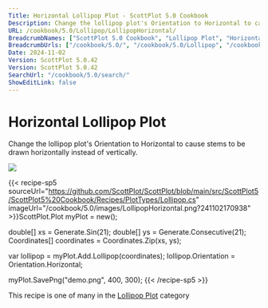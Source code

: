 ```yaml
---
Title: Horizontal Lollipop Plot - ScottPlot 5.0 Cookbook
Description: Change the lollipop plot's Orientation to Horizontal to cause stems to be drawn horizontally instead of vertically.
URL: /cookbook/5.0/Lollipop/LollipopHorizontal/
BreadcrumbNames: ["ScottPlot 5.0 Cookbook", "Lollipop Plot", "Horizontal Lollipop Plot"]
BreadcrumbUrls: ["/cookbook/5.0/", "/cookbook/5.0/Lollipop", "/cookbook/5.0/Lollipop/LollipopHorizontal"]
Date: 2024-11-02
Version: ScottPlot 5.0.42
Version: ScottPlot 5.0.42
SearchUrl: "/cookbook/5.0/search/"
ShowEditLink: false
---
```



<div class='d-flex align-items-center mt-5'>
<h1 class='me-2 text-dark my-0 border-0'>Horizontal Lollipop Plot</h1>
</div>

Change the lollipop plot's Orientation to Horizontal to cause stems to be drawn horizontally instead of vertically.

[![](/cookbook/5.0/images/LollipopHorizontal.png?241102170938)](/cookbook/5.0/images/LollipopHorizontal.png?241102170938)

{{< recipe-sp5 sourceUrl="https://github.com/ScottPlot/ScottPlot/blob/main/src/ScottPlot5/ScottPlot5%20Cookbook/Recipes/PlotTypes/Lollipop.cs" imageUrl="/cookbook/5.0/images/LollipopHorizontal.png?241102170938" >}}ScottPlot.Plot myPlot = new();

double[] xs = Generate.Sin(21);
double[] ys = Generate.Consecutive(21);
Coordinates[] coordinates = Coordinates.Zip(xs, ys);

var lollipop = myPlot.Add.Lollipop(coordinates);
lollipop.Orientation = Orientation.Horizontal;

myPlot.SavePng("demo.png", 400, 300);
{{< /recipe-sp5 >}}

<div class='my-5 text-center'>This recipe is one of many in the <a href='/cookbook/5.0/Lollipop'>Lollipop Plot</a> category</div>


